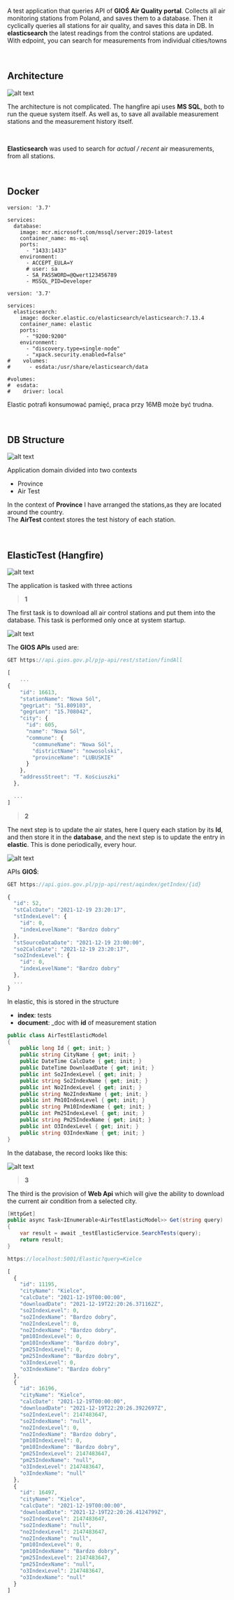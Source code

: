 A test application that queries API of **GIOŚ Air Quality portal**.
Collects all air monitoring stations from Poland, and saves them to a database.
Then it cyclically queries all stations for air quality, and saves this data in DB.
In **elasticsearch** the latest readings from the control stations are updated.
With edpoint, you can search for measurements from individual cities/towns

</br>

## Architecture 

![alt text](doc\api.png "Api")

The architecture is not complicated. 
The hangfire api uses **MS SQL**, both to run the queue system itself. As well as, to save all available measurement stations and the measurement history itself.

</br>

**Elasticsearch** was used to search for *actual / recent* air measurements, from all stations.

</br>

## Docker

```docker
version: '3.7'

services:
  database:
    image: mcr.microsoft.com/mssql/server:2019-latest
    container_name: ms-sql
    ports:
      - "1433:1433"
    environment:
      - ACCEPT_EULA=Y
      # user: sa
      - SA_PASSWORD=@Qwert123456789
      - MSSQL_PID=Developer
```

```docker
version: '3.7'

services:
  elasticsearch:
    image: docker.elastic.co/elasticsearch/elasticsearch:7.13.4
    container_name: elastic
    ports:
      - "9200:9200"
    environment:
      - "discovery.type=single-node"
      - "xpack.security.enabled=false"
#    volumes:
#      - esdata:/usr/share/elasticsearch/data 

#volumes:
#  esdata:
#    driver: local
```

Elastic potrafi konsumować pamięć, praca przy 16MB może być trudna.

</br>

## DB Structure

![alt text](doc\db.png "Api")

Application domain divided into two contexts
- Province
- Air Test

In the context of **Province** I have arranged the stations,as they are located around the country. </br>
The **AirTest** context stores the test history of each station.

</br>

## ElasticTest (Hangfire) 

![alt text](doc\api2.png "Api")

The application is tasked with three actions

> **1** 

The first task is to download all air control stations and put them into the database. This task is performed only once at system startup.

![alt text](doc\job1.png "Api")

The **GIOS APIs** used are:

```js
GET https://api.gios.gov.pl/pjp-api/rest/station/findAll
```

```js
[
    ...
{
    "id": 16613,
    "stationName": "Nowa Sól",
    "gegrLat": "51.809103",
    "gegrLon": "15.708042",
    "city": {
      "id": 605,
      "name": "Nowa Sól",
      "commune": {
        "communeName": "Nowa Sól",
        "districtName": "nowosolski",
        "provinceName": "LUBUSKIE"
      }
    },
    "addressStreet": "T. Kościuszki"
  },

  ...
]
```

> **2** 

The next step is to update the air states, here I query each station by its **Id**, and then store it in the 
**database**, and the next step is to update the entry in **elastic**. This is done periodically, every hour.

![alt text](doc\job2.png "Api")

APIs **GIOŚ**:

```js
GET https://api.gios.gov.pl/pjp-api/rest/aqindex/getIndex/{id}
```

```js
{
  "id": 52,
  "stCalcDate": "2021-12-19 23:20:17",
  "stIndexLevel": {
    "id": 0,
    "indexLevelName": "Bardzo dobry"
  },
  "stSourceDataDate": "2021-12-19 23:00:00",
  "so2CalcDate": "2021-12-19 23:20:17",
  "so2IndexLevel": {
    "id": 0,
    "indexLevelName": "Bardzo dobry"
  },
  ...
}
```

In elastic, this is stored in the structure
- **index**: tests
- **document**: _doc with **id** of measurement station

```c#
public class AirTestElasticModel
{
    public long Id { get; init; }
    public string CityName { get; init; }
    public DateTime CalcDate { get; init; }
    public DateTime DownloadDate { get; init; }
    public int So2IndexLevel { get; init; }
    public string So2IndexName { get; init; }
    public int No2IndexLevel { get; init; }
    public string No2IndexName { get; init; }
    public int Pm10IndexLevel { get; init; }
    public string Pm10IndexName { get; init; }
    public int Pm25IndexLevel { get; init; }
    public string Pm25IndexName { get; init; }
    public int O3IndexLevel { get; init; }
    public string O3IndexName { get; init; }
}
```
In the database, the record looks like this:

![alt text](doc\db1.png "Api")

> **3** 

The third is the provision of **Web Api** which will give the ability to download the current air condition from a selected city.


```c#
[HttpGet]
public async Task<IEnumerable<AirTestElasticModel>> Get(string query)
{
    var result = await _testElasticService.SearchTests(query);
    return result;
}
```

```js
https://localhost:5001/Elastic?query=Kielce
```

```js
[
  {
    "id": 11195,
    "cityName": "Kielce",
    "calcDate": "2021-12-19T00:00:00",
    "downloadDate": "2021-12-19T22:20:26.371162Z",
    "so2IndexLevel": 0,
    "so2IndexName": "Bardzo dobry",
    "no2IndexLevel": 0,
    "no2IndexName": "Bardzo dobry",
    "pm10IndexLevel": 0,
    "pm10IndexName": "Bardzo dobry",
    "pm25IndexLevel": 0,
    "pm25IndexName": "Bardzo dobry",
    "o3IndexLevel": 0,
    "o3IndexName": "Bardzo dobry"
  },
  {
    "id": 16196,
    "cityName": "Kielce",
    "calcDate": "2021-12-19T00:00:00",
    "downloadDate": "2021-12-19T22:20:26.3922697Z",
    "so2IndexLevel": 2147483647,
    "so2IndexName": "null",
    "no2IndexLevel": 0,
    "no2IndexName": "Bardzo dobry",
    "pm10IndexLevel": 0,
    "pm10IndexName": "Bardzo dobry",
    "pm25IndexLevel": 2147483647,
    "pm25IndexName": "null",
    "o3IndexLevel": 2147483647,
    "o3IndexName": "null"
  },
  {
    "id": 16497,
    "cityName": "Kielce",
    "calcDate": "2021-12-19T00:00:00",
    "downloadDate": "2021-12-19T22:20:26.4124799Z",
    "so2IndexLevel": 2147483647,
    "so2IndexName": "null",
    "no2IndexLevel": 2147483647,
    "no2IndexName": "null",
    "pm10IndexLevel": 0,
    "pm10IndexName": "Bardzo dobry",
    "pm25IndexLevel": 2147483647,
    "pm25IndexName": "null",
    "o3IndexLevel": 2147483647,
    "o3IndexName": "null"
  }
]
```
